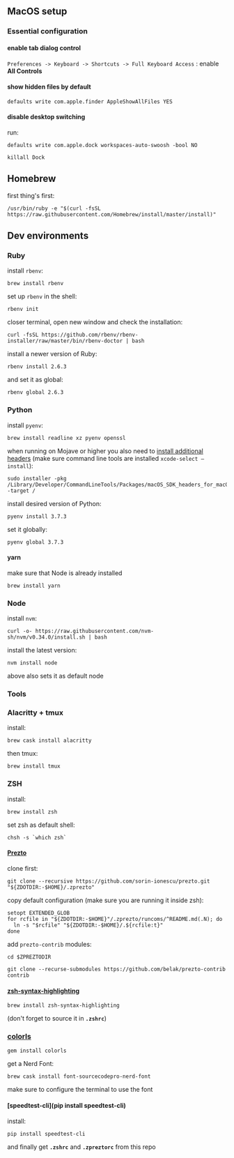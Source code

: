 ## MacOS setup

### Essential configuration

#### enable tab dialog control
`Preferences -> Keyboard -> Shortcuts -> Full Keyboard Access` : enable **All Controls**

#### show hidden files by default
``
defaults write com.apple.finder AppleShowAllFiles YES
``

#### disable desktop switching

run:

``
defaults write com.apple.dock workspaces-auto-swoosh -bool NO
``

``
killall Dock
``





## Homebrew

first thing's first:

```shell
/usr/bin/ruby -e "$(curl -fsSL https://raw.githubusercontent.com/Homebrew/install/master/install)"
```



## Dev environments

### Ruby

install ``rbenv``:

```shell
brew install rbenv
```

set up ``rbenv`` in the shell:

```shell
rbenv init
```

closer terminal, open new window and check the installation:

```shell
curl -fsSL https://github.com/rbenv/rbenv-installer/raw/master/bin/rbenv-doctor | bash
```

install a newer version of Ruby:

```shell
rbenv install 2.6.3
```

and set it as global:

```shell
rbenv global 2.6.3
```



### Python

install ``pyenv``:

```shell
brew install readline xz pyenv openssl
```

when running on Mojave or higher you also need to [install additional headers](https://github.com/pyenv/pyenv/wiki/Common-build-problems) (make sure command line tools are installed ``xcode-select —install``):

```shell
sudo installer -pkg /Library/Developer/CommandLineTools/Packages/macOS_SDK_headers_for_macOS_10.14.pkg -target /
```

install desired version of Python:

```shell
pyenv install 3.7.3
```

set it globally:

```shell
pyenv global 3.7.3
```

#### yarn

make sure that Node is already installed

```shell
brew install yarn
```



### Node

install ``nvm``:

```shell
curl -o- https://raw.githubusercontent.com/nvm-sh/nvm/v0.34.0/install.sh | bash
```

install the latest version:

```shell
nvm install node
```

above also sets it as default node 







### Tools



### Alacritty + tmux

install:

```shell
brew cask install alacritty
```

then tmux:

```shell
brew install tmux
```



### ZSH

install:

```shell
brew install zsh
```

set zsh as default shell:

```shell
chsh -s `which zsh`
```



#### [Prezto](https://medium.com/@oldwestaction/beautifying-your-terminal-with-zsh-prezto-powerlevel9k-9e8de2023046)

clone first:

```shell
git clone --recursive https://github.com/sorin-ionescu/prezto.git "${ZDOTDIR:-$HOME}/.zprezto"
```

copy default configuration (make sure you are running it inside zsh):

```shell
setopt EXTENDED_GLOB
for rcfile in "${ZDOTDIR:-$HOME}"/.zprezto/runcoms/^README.md(.N); do
  ln -s "$rcfile" "${ZDOTDIR:-$HOME}/.${rcfile:t}"
done
```

add ``prezto-contrib`` modules:

```shell
cd $ZPREZTODIR
```

```shell
git clone --recurse-submodules https://github.com/belak/prezto-contrib contrib
```



#### [zsh-syntax-highlighting](https://github.com/zsh-users/zsh-syntax-highlighting/)

```shell
brew install zsh-syntax-highlighting
```

(don't forget to source it in **``.zshrc``**)



### [colorls](https://github.com/athityakumar/colorls#installation)

```
gem install colorls
```

get a Nerd Font:

```shell
brew cask install font-sourcecodepro-nerd-font
```

make sure to configure the terminal to use the font



#### [speedtest-cli](pip install speedtest-cli)

install:

```shell
pip install speedtest-cli
```







and finally get **``.zshrc``** and **``.zpreztorc``** from this repo 

